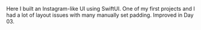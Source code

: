 Here I built an Instagram-like UI using SwiftUI. One of my first projects and I had a lot of layout issues with many manually set padding. Improved in Day 03.
